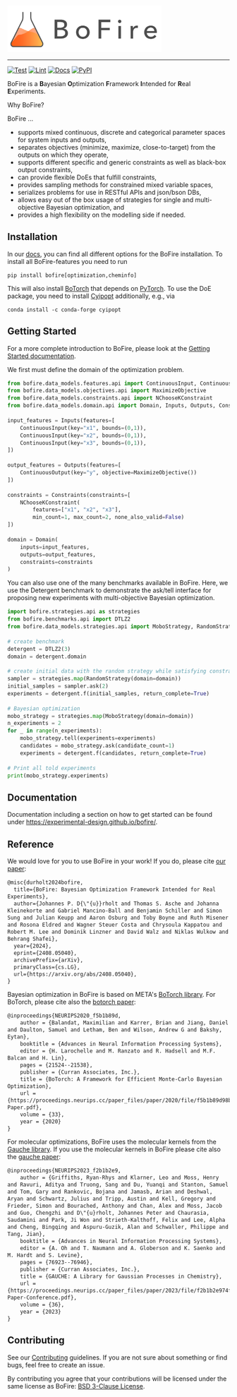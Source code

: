 <a href=https://experimental-design.github.io/bofire/>
  <img width="350" src="https://raw.githubusercontent.com/experimental-design/bofire/main/graphics/logos/bofire-long.png" alt="BoFire Logo" />
</a>

<hr/>

[![Test](https://github.com/experimental-design/bofire/workflows/Tests/badge.svg)](https://github.com/experimental-design/bofire/actions?query=workflow%3ATests)
[![Lint](https://github.com/experimental-design/bofire/workflows/Lint/badge.svg)](https://github.com/experimental-design/bofire/actions?query=workflow%3ALint)
[![Docs](https://github.com/experimental-design/bofire/workflows/Docs/badge.svg)](https://github.com/experimental-design/bofire/actions?query=workflow%3ADocs)
[![PyPI](https://img.shields.io/pypi/v/bofire.svg)](https://pypi.org/project/bofire)

BoFire is a **B**ayesian **O**ptimization **F**ramework **I**ntended for **R**eal **E**xperiments.

Why BoFire?

BoFire ...

- supports mixed continuous, discrete and categorical parameter spaces for system inputs and outputs,
- separates objectives (minimize, maximize, close-to-target) from the outputs on which they operate,
- supports different specific and generic constraints as well as black-box output constraints,
- can provide flexible DoEs that fulfill constraints,
- provides sampling methods for constrained mixed variable spaces,
- serializes problems for use in RESTful APIs and json/bson DBs,
- allows easy out of the box usage of strategies for single and multi-objective Bayesian optimization, and
- provides a high flexibility on the modelling side if needed.

## Installation

In our [docs](https://experimental-design.github.io/bofire/install/),
you can find all different options for the BoFire installation.
To install all BoFire-features you need to run
```
pip install bofire[optimization,cheminfo]
```
This will also install [BoTorch](https://botorch.org/) that depends on
[PyTorch](https://pytorch.org/). To use the DoE package, you need to install
[Cyipopt](https://cyipopt.readthedocs.io/en/stable/)
additionally, e.g., via
```
conda install -c conda-forge cyipopt
```

## Getting Started
For a more complete introduction to BoFire, please look at the [Getting Started documentation](https://experimental-design.github.io/bofire/getting_started/).

We first must define the domain of the optimization problem.

```python
from bofire.data_models.features.api import ContinuousInput, ContinuousOutput
from bofire.data_models.objectives.api import MaximizeObjective
from bofire.data_models.constraints.api import NChooseKConstraint
from bofire.data_models.domain.api import Domain, Inputs, Outputs, Constraints

input_features = Inputs(features=[
    ContinuousInput(key="x1", bounds=(0,1)),
    ContinuousInput(key="x2", bounds=(0,1)),
    ContinuousInput(key="x3", bounds=(0,1)),
])

output_features = Outputs(features=[
    ContinuousOutput(key="y", objective=MaximizeObjective())
])

constraints = Constraints(constraints=[
    NChooseKConstraint(
        features=["x1", "x2", "x3"],
        min_count=1, max_count=2, none_also_valid=False)
])

domain = Domain(
    inputs=input_features,
    outputs=output_features,
    constraints=constraints
)
```

You can also use one of the many benchmarks available in BoFire.
Here, we use the Detergent benchmark to demonstrate the ask/tell interface for
proposing new experiments with multi-objective Bayesian optimization.

```python
import bofire.strategies.api as strategies
from bofire.benchmarks.api import DTLZ2
from bofire.data_models.strategies.api import MoboStrategy, RandomStrategy

# create benchmark
detergent = DTLZ2(3)
domain = detergent.domain

# create initial data with the random strategy while satisfying constraints
sampler = strategies.map(RandomStrategy(domain=domain))
initial_samples = sampler.ask(2)
experiments = detergent.f(initial_samples, return_complete=True)

# Bayesian optimization
mobo_strategy = strategies.map(MoboStrategy(domain=domain))
n_experiments = 2
for _ in range(n_experiments):
    mobo_strategy.tell(experiments=experiments)
    candidates = mobo_strategy.ask(candidate_count=1)
    experiments = detergent.f(candidates, return_complete=True)

# Print all told experiments
print(mobo_strategy.experiments)
```

## Documentation

Documentation including a section on how to get started can be found under https://experimental-design.github.io/bofire/.

## Reference

We would love for you to use BoFire in your work! If you do, please cite [our paper](https://arxiv.org/abs/2408.05040):

    @misc{durholt2024bofire,
      title={BoFire: Bayesian Optimization Framework Intended for Real Experiments},
      author={Johannes P. D{\"{u}}rholt and Thomas S. Asche and Johanna Kleinekorte and Gabriel Mancino-Ball and Benjamin Schiller and Simon Sung and Julian Keupp and Aaron Osburg and Toby Boyne and Ruth Misener and Rosona Eldred and Wagner Steuer Costa and Chrysoula Kappatou and Robert M. Lee and Dominik Linzner and David Walz and Niklas Wulkow and Behrang Shafei},
      year={2024},
      eprint={2408.05040},
      archivePrefix={arXiv},
      primaryClass={cs.LG},
      url={https://arxiv.org/abs/2408.05040},
    }

Bayesian optimization in BoFire is based on META's [BoTorch library](https://botorch.org/). For BoTorch, please cite also the [botorch paper](https://proceedings.neurips.cc/paper_files/paper/2020/hash/f5b1b89d98b7286673128a5fb112cb9a-Abstract.html):

    @inproceedings{NEURIPS2020_f5b1b89d,
        author = {Balandat, Maximilian and Karrer, Brian and Jiang, Daniel and Daulton, Samuel and Letham, Ben and Wilson, Andrew G and Bakshy, Eytan},
        booktitle = {Advances in Neural Information Processing Systems},
        editor = {H. Larochelle and M. Ranzato and R. Hadsell and M.F. Balcan and H. Lin},
        pages = {21524--21538},
        publisher = {Curran Associates, Inc.},
        title = {BoTorch: A Framework for Efficient Monte-Carlo Bayesian Optimization},
        url = {https://proceedings.neurips.cc/paper_files/paper/2020/file/f5b1b89d98b7286673128a5fb112cb9a-Paper.pdf},
        volume = {33},
        year = {2020}
    }

For molecular optimizations, BoFire uses the molecular kernels from the [Gauche library](https://github.com/leojklarner/gauche). If you use the molecular kernels in BoFire please cite also the [gauche paper](https://proceedings.neurips.cc/paper_files/paper/2023/hash/f2b1b2e974fa5ea622dd87f22815f423-Abstract-Conference.html):

    @inproceedings{NEURIPS2023_f2b1b2e9,
        author = {Griffiths, Ryan-Rhys and Klarner, Leo and Moss, Henry and Ravuri, Aditya and Truong, Sang and Du, Yuanqi and Stanton, Samuel and Tom, Gary and Rankovic, Bojana and Jamasb, Arian and Deshwal, Aryan and Schwartz, Julius and Tripp, Austin and Kell, Gregory and Frieder, Simon and Bourached, Anthony and Chan, Alex and Moss, Jacob and Guo, Chengzhi and D\"{u}rholt, Johannes Peter and Chaurasia, Saudamini and Park, Ji Won and Strieth-Kalthoff, Felix and Lee, Alpha and Cheng, Bingqing and Aspuru-Guzik, Alan and Schwaller, Philippe and Tang, Jian},
        booktitle = {Advances in Neural Information Processing Systems},
        editor = {A. Oh and T. Naumann and A. Globerson and K. Saenko and M. Hardt and S. Levine},
        pages = {76923--76946},
        publisher = {Curran Associates, Inc.},
        title = {GAUCHE: A Library for Gaussian Processes in Chemistry},
        url = {https://proceedings.neurips.cc/paper_files/paper/2023/file/f2b1b2e974fa5ea622dd87f22815f423-Paper-Conference.pdf},
        volume = {36},
        year = {2023}
    }



## Contributing

See our [Contributing](./CONTRIBUTING.md) guidelines. If you are not sure about something or find bugs, feel free to create an issue.

By contributing you agree that your contributions will be licensed under the same license as BoFire: [BSD 3-Clause License](./LICENSE).
